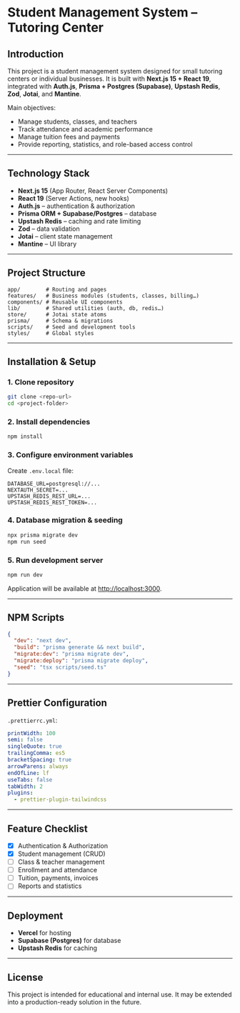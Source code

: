 # Student Management System – Tutoring Center

## Introduction

This project is a student management system designed for small tutoring centers or individual businesses. It is built with **Next.js 15 + React 19**, integrated with **Auth.js**, **Prisma + Postgres (Supabase)**, **Upstash Redis**, **Zod**, **Jotai**, and **Mantine**.

Main objectives:

* Manage students, classes, and teachers
* Track attendance and academic performance
* Manage tuition fees and payments
* Provide reporting, statistics, and role-based access control

---

## Technology Stack

* **Next.js 15** (App Router, React Server Components)
* **React 19** (Server Actions, new hooks)
* **Auth.js** – authentication & authorization
* **Prisma ORM + Supabase/Postgres** – database
* **Upstash Redis** – caching and rate limiting
* **Zod** – data validation
* **Jotai** – client state management
* **Mantine** – UI library

---

## Project Structure

```
app/        # Routing and pages
features/   # Business modules (students, classes, billing…)
components/ # Reusable UI components
lib/        # Shared utilities (auth, db, redis…)
store/      # Jotai state atoms
prisma/     # Schema & migrations
scripts/    # Seed and development tools
styles/     # Global styles
```

---

## Installation & Setup

### 1. Clone repository

```bash
git clone <repo-url>
cd <project-folder>
```

### 2. Install dependencies

```bash
npm install
```

### 3. Configure environment variables

Create `.env.local` file:

```env
DATABASE_URL=postgresql://...
NEXTAUTH_SECRET=...
UPSTASH_REDIS_REST_URL=...
UPSTASH_REDIS_REST_TOKEN=...
```

### 4. Database migration & seeding

```bash
npx prisma migrate dev
npm run seed
```

### 5. Run development server

```bash
npm run dev
```

Application will be available at [http://localhost:3000](http://localhost:3000).

---

## NPM Scripts

```json
{
  "dev": "next dev",
  "build": "prisma generate && next build",
  "migrate:dev": "prisma migrate dev",
  "migrate:deploy": "prisma migrate deploy",
  "seed": "tsx scripts/seed.ts"
}
```

---

## Prettier Configuration

`.prettierrc.yml`:

```yml
printWidth: 100
semi: false
singleQuote: true
trailingComma: es5
bracketSpacing: true
arrowParens: always
endOfLine: lf
useTabs: false
tabWidth: 2
plugins:
  - prettier-plugin-tailwindcss
```

---

## Feature Checklist

* [x] Authentication & Authorization
* [x] Student management (CRUD)
* [ ] Class & teacher management
* [ ] Enrollment and attendance
* [ ] Tuition, payments, invoices
* [ ] Reports and statistics

---

## Deployment

* **Vercel** for hosting
* **Supabase (Postgres)** for database
* **Upstash Redis** for caching

---

## License

This project is intended for educational and internal use. It may be extended into a production-ready solution in the future.
